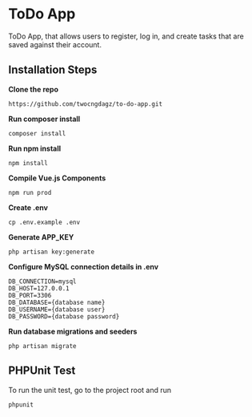 # ToDo App
ToDo App, that allows users to register, log in, and create tasks that are saved against their account.
## Installation Steps
**Clone the repo**
```
https://github.com/twocngdagz/to-do-app.git
```
**Run composer install**
```
composer install
```
**Run npm install**
```
npm install
```
**Compile Vue.js Components**
```
npm run prod
```
**Create .env**
```
cp .env.example .env
```
**Generate APP_KEY**
```
php artisan key:generate
```

**Configure MySQL connection details in .env**
```
DB_CONNECTION=mysql
DB_HOST=127.0.0.1
DB_PORT=3306
DB_DATABASE={database name}
DB_USERNAME={database user}
DB_PASSWORD={database password}
```
**Run database migrations and seeders**
```
php artisan migrate
```

## PHPUnit Test
To run the unit test, go to the project root and run
```
phpunit
```
